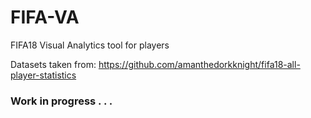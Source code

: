 # FIFA-VA
FIFA18 Visual Analytics tool for players

Datasets taken from: https://github.com/amanthedorkknight/fifa18-all-player-statistics


### Work in progress . . .

